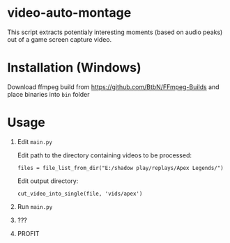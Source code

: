 # video-auto-montage
This script extracts potentialy interesting moments (based on audio peaks) out of a game screen capture video.

# Installation (Windows)

Download ffmpeg build from https://github.com/BtbN/FFmpeg-Builds and place binaries into `bin` folder

# Usage

1) Edit `main.py`

    Edit path to the directory containing videos to be processed:
    ```
    files = file_list_from_dir("E:/shadow play/replays/Apex Legends/")
    ```

    Edit output directory:
    ```
    cut_video_into_single(file, 'vids/apex')
    ```

2) Run `main.py`
3) ???
4) PROFIT
